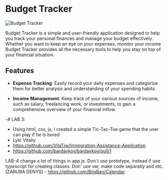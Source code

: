 # Budget Tracker

![Budget Tracker](budget-tracker.png)

Budget Tracker is a simple and user-friendly application designed to help you track your personal finances and manage your budget effectively. Whether you want to keep an eye on your expenses, monitor your income Budget Tracker provides all the necessary tools to help you stay on top of your financial situation.

## Features

- **Expense Tracking**: Easily record your daily expenses and categorize them for better analysis and understanding of your spending habits.

- **Income Management**: Keep track of your various sources of income, such as salary, freelancing work, or investments, to gain a comprehensive overview of your financial inflow.

-# LAB 3:

- Using html, css, js, I created a simple Tic-Tac-Toe game that the user can play if he is bored
- Lylo Vitaliy
- https://github.com/VilaTiw/Immigration-Assistance-Application
- https://github.com/bardavkov/bardavkov/pull/1

LAB-4
change a lot of things in app.js. Don`t use prototype, instead if use typescript for creating classes. Don' use var, make code separatly and etc.
(ZARUBA DENYS) - https://github.com/BiigBan/Calendar
